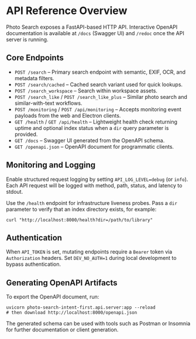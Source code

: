 # API Reference Overview

Photo Search exposes a FastAPI-based HTTP API. Interactive OpenAPI
documentation is available at `/docs` (Swagger UI) and `/redoc` once the
API server is running.

## Core Endpoints

- `POST /search` – Primary search endpoint with semantic, EXIF, OCR, and
  metadata filters.
- `POST /search/cached` – Cached search variant used for quick lookups.
- `POST /search_workspace` – Search within workspace assets.
- `POST /search_like` / `POST /search_like_plus` – Similar photo search
  and similar-with-text workflows.
- `POST /monitoring` / `POST /api/monitoring` – Accepts monitoring event
  payloads from the web and Electron clients.
- `GET /health` / `GET /api/health` – Lightweight health check returning
  uptime and optional index status when a `dir` query parameter is
  provided.
- `GET /docs` – Swagger UI generated from the OpenAPI schema.
- `GET /openapi.json` – OpenAPI document for programmatic clients.

## Monitoring and Logging

Enable structured request logging by setting `API_LOG_LEVEL=debug` (or
`info`). Each API request will be logged with method, path, status, and
latency to stdout.

Use the `/health` endpoint for infrastructure liveness probes. Pass a
`dir` parameter to verify that an index directory exists, for example:

```
curl "http://localhost:8000/health?dir=/path/to/library"
```

## Authentication

When `API_TOKEN` is set, mutating endpoints require a `Bearer` token via
`Authorization` headers. Set `DEV_NO_AUTH=1` during local development to
bypass authentication.

## Generating OpenAPI Artifacts

To export the OpenAPI document, run:

```
uvicorn photo-search-intent-first.api.server:app --reload
# then download http://localhost:8000/openapi.json
```

The generated schema can be used with tools such as Postman or
Insomnia for further documentation or client generation.
